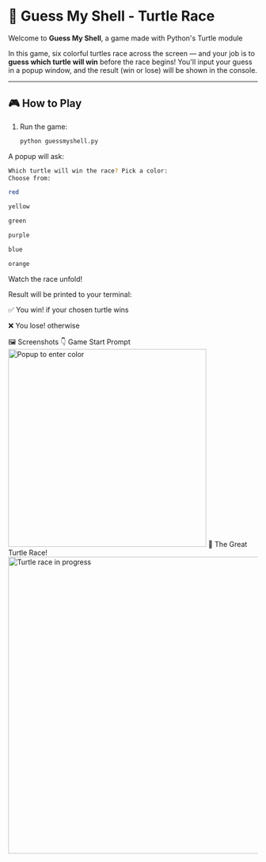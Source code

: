 # 🐢 Guess My Shell - Turtle Race

Welcome to **Guess My Shell**, a game made with Python's Turtle module

In this game, six colorful turtles race across the screen — and your job is to **guess which turtle will win** before the race begins! You'll input your guess in a popup window, and the result (win or lose) will be shown in the console.

---

## 🎮 How to Play

1. Run the game:
   ```bash
   python guessmyshell.py
   ```
A popup will ask:

```bash
Which turtle will win the race? Pick a color:
Choose from:

red

yellow

green

purple

blue

orange
```
Watch the race unfold!

Result will be printed to your terminal:

✅ You win! if your chosen turtle wins

❌ You lose! otherwise

🖼️ Screenshots
👇 Game Start Prompt
<img src="screenshot1.png" alt="Popup to enter color" style="width: 400px;"/>
🐢 The Great Turtle Race!
<img src="screenshot2.png" alt="Turtle race in progress" style="width: 600px;"/>
